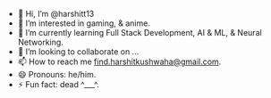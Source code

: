 - 👋 Hi, I’m @harshitt13
- 👀 I’m interested in gaming, & anime.
- 🌱 I’m currently learning Full Stack Development, AI & ML, & Neural Networking.
- 💞️ I’m looking to collaborate on ...
- 📫 How to reach me find.harshitkushwaha@gmail.com.
- 😄 Pronouns: he/him.
- ⚡ Fun fact: dead ^___^.
